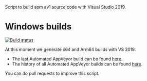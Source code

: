 Script to build aom av1 source code with Visual Studio 2019.

# Windows builds
[![Build status](https://ci.appveyor.com/api/projects/status/muqekv97dnahba6a?svg=true)](https://ci.appveyor.com/project/marcomsousa/build-aom)

At this moment we generate x64 and Arm64 builds with VS 2019.

 - The last Automated AppVeyor build can be found [here](https://ci.appveyor.com/project/marcomsousa/build-aom/build/artifacts).
 - The history of all Automated AppVeyor builds can be found [here](https://ci.appveyor.com/project/marcomsousa/build-aom/history).

You can do pull requests to improve this script.

